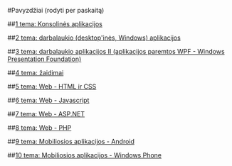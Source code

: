 ﻿#Pavyzdžiai (rodyti per paskaitą)

##[1 tema: Konsolinės aplikacijos](https://github.com/niku-live/jpvs2015/tree/master/01%20tema%20-%20Desktop%20-%20Console%20Applications/Examples)

##[2 tema: darbalaukio (desktop'inės, Windows) aplikacijos](https://github.com/niku-live/jpvs2015/tree/master/02%20tema%20-%20Desktop%20-%20WinForms%20Applications/Examples)

##[3 tema: darbalaukio aplikacijos II (aplikacijos paremtos WPF - Windows Presentation Foundation)](https://github.com/niku-live/jpvs2015/tree/master/03%20tema%20-%20Desktop%20-%20WPF%20Applications/Examples)

##[4 tema: žaidimai](https://github.com/niku-live/jpvs2015/tree/master/04%20tema%20-%20Games/Examples)

##[5 tema: Web - HTML ir CSS](https://github.com/niku-live/jpvs2015/tree/master/05%20tema%20-%20Web%20-%20HTML%20ir%20CSS/Examples)

##[6 tema: Web - Javascript](https://github.com/niku-live/jpvs2015/tree/master/06%20tema%20-%20Web%20-%20Javascript/Examples)

##[7 tema: Web - ASP.NET](https://github.com/niku-live/jpvs2015/tree/master/07%20tema%20-%20Web%20-%20ASP.NET/Examples)

##[8 tema: Web - PHP](https://github.com/niku-live/jpvs2015/tree/master/08%20tema%20-%20Web%20-%20PHP%20Applications/Examples)

##[9 tema: Mobiliosios aplikacijos - Android](https://github.com/niku-live/jpvs2015/tree/master/09%20tema%20-%20Mobile%20-%20Android%20Applications/Examples)

##[10 tema: Mobiliosios aplikacijos - Windows Phone](https://github.com/niku-live/jpvs2015/tree/master/10%20tema%20-%20Mobile%20-%20Windows%20Phone%20Applications/Examples)